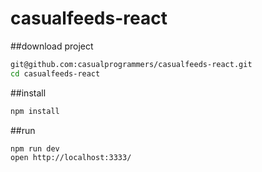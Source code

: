 # casualfeeds-react

##download project

```bash 
git@github.com:casualprogrammers/casualfeeds-react.git
cd casualfeeds-react
```


##install

```bash 
npm install
```

##run

```bash 
npm run dev
open http://localhost:3333/
```
